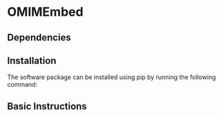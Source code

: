 # OMIMEmbed


## Dependencies


## Installation

The software package can be installed using pip by running the following command:


##  Basic Instructions


